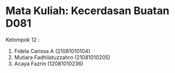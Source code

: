 # Mata Kuliah: Kecerdasan Buatan D081
Kelompok 12 :
1. Fidela Carissa A (21081010104)
2. Mutiara Fadhilatuzzahro (21081010205)
3. Acaya Fazrin (12081010236)
